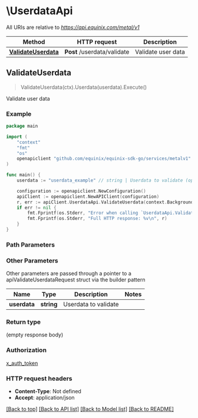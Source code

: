 # \UserdataApi

All URIs are relative to *https://api.equinix.com/metal/v1*

Method | HTTP request | Description
------------- | ------------- | -------------
[**ValidateUserdata**](UserdataApi.md#ValidateUserdata) | **Post** /userdata/validate | Validate user data



## ValidateUserdata

> ValidateUserdata(ctx).Userdata(userdata).Execute()

Validate user data



### Example

```go
package main

import (
    "context"
    "fmt"
    "os"
    openapiclient "github.com/equinix/equinix-sdk-go/services/metalv1"
)

func main() {
    userdata := "userdata_example" // string | Userdata to validate (optional)

    configuration := openapiclient.NewConfiguration()
    apiClient := openapiclient.NewAPIClient(configuration)
    r, err := apiClient.UserdataApi.ValidateUserdata(context.Background()).Userdata(userdata).Execute()
    if err != nil {
        fmt.Fprintf(os.Stderr, "Error when calling `UserdataApi.ValidateUserdata``: %v\n", err)
        fmt.Fprintf(os.Stderr, "Full HTTP response: %v\n", r)
    }
}
```

### Path Parameters



### Other Parameters

Other parameters are passed through a pointer to a apiValidateUserdataRequest struct via the builder pattern


Name | Type | Description  | Notes
------------- | ------------- | ------------- | -------------
 **userdata** | **string** | Userdata to validate | 

### Return type

 (empty response body)

### Authorization

[x_auth_token](../README.md#x_auth_token)

### HTTP request headers

- **Content-Type**: Not defined
- **Accept**: application/json

[[Back to top]](#) [[Back to API list]](../README.md#documentation-for-api-endpoints)
[[Back to Model list]](../README.md#documentation-for-models)
[[Back to README]](../README.md)

